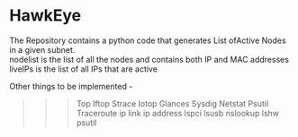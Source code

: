 # HawkEye  
The Repository contains a python code that generates List ofActive Nodes in a given subnet.  
nodelist is the list of all the nodes and contains both IP and MAC addresses  
liveIPs is the list of all IPs that are active  

Other things to be implemented - 

>>>Top
>>>Iftop
>>>Strace
>>>Iotop
>>>Glances 
>>> Sysdig
>>> Netstat
>>>Psutil
>>>Traceroute
>>>ip link
>>> ip address
>>> lspci
>>> lsusb
>>> nslookup
>>> lshw
>>>psutil
